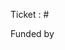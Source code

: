 <!--
Add the word "fix" in front of "#" if it fixes the ticket
or do nothing to only mention it.

funded by NAME
If funded by someone else than 3Liz, please add label "sponsored development"

Please mention if the PR should be backported and to which versions.

Please add new tests if possible (JS, PHP, End2End…)
-->

Ticket : #

Funded by
